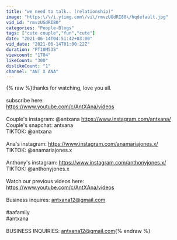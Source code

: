 ```yaml
---
title: "we need to talk.. (relationship)"
image: "https:\/\/i.ytimg.com\/vi\/rmvzUGdRI80\/hqdefault.jpg"
vid_id: "rmvzUGdRI80"
categories: "People-Blogs"
tags: ["cute couple","fun","cute"]
date: "2021-06-14T04:51:42+03:00"
vid_date: "2021-06-14T01:00:22Z"
duration: "PT10M53S"
viewcount: "1704"
likeCount: "300"
dislikeCount: "1"
channel: "ANT X ANA"
---
```

{% raw %}thanks for watching, love you all. <br /><br />subscribe here:<br /><a rel="nofollow" target="blank" href="https://www.youtube.com/c/AntXAna/videos">https://www.youtube.com/c/AntXAna/videos</a><br /><br />Couple's instagram: @antxana <a rel="nofollow" target="blank" href="https://www.instagram.com/antxana/​​​​​">https://www.instagram.com/antxana/​​​​​</a><br />Couple's snapchat: antxana<br />TIKTOK: @antxana<br /><br />Ana's instagram: <a rel="nofollow" target="blank" href="https://www.instagram.com/anamariajones.x/">https://www.instagram.com/anamariajones.x/</a><br />TIKTOK:  @anamariajones.x <br /><br />Anthony's instagram: <a rel="nofollow" target="blank" href="https://www.instagram.com/anthonyjones.x/">https://www.instagram.com/anthonyjones.x/</a><br />TIKTOK: @anthonyjones.x<br /><br />Watch our previous videos here: <br /><a rel="nofollow" target="blank" href="https://www.youtube.com/c/AntXAna/videos">https://www.youtube.com/c/AntXAna/videos</a><br /><br />Business inquires: antxana12@gmail.com<br /><br />#aafamily​​​​​ <br />#antxana<br /><br />BUSINESS INQUIRIES: antxana12@gmail.com{% endraw %}
